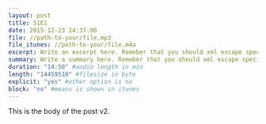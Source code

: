 ```yaml
---
layout: post
title: S1E1
date: 2015-12-23 14:37:00
file: //path-to-your/file.mp3
file_itunes: //path-to-your/file.m4a
excerpt: Write an excerpt here. Remeber that you should xml escape special characters. If you are german: don't use umlauts here.
summary: Write a summary here. Remeber that you should xml escape special characters. If you are german: don't use umlauts here.
duration: "14:50" #audio length in min
length: "14459510" #filesize in byte
explicit: "yes" #other option is no
block: "no" #means is shown in itunes
---
```


This is the body of the post v2.